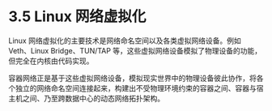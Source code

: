 # 3.5 Linux 网络虚拟化

Linux 网络虚拟化的主要技术是网络命名空间以及各类虚拟网络设备。例如 Veth、Linux Bridge、TUN/TAP 等，这些虚拟网络设备模拟了物理设备的功能，但完全在内核由代码实现。

容器网络正是基于这些虚拟网络设备，模拟现实世界中的物理设备彼此协作，将各个独立的网络命名空间连接起来，构建出不受物理环境约束的容器之间、容器与宿主机之间、乃至跨数据中心的动态网络拓扑架构。

